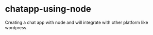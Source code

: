 # chatapp-using-node
Creating a chat app with node and will integrate with other platform like wordpress.
